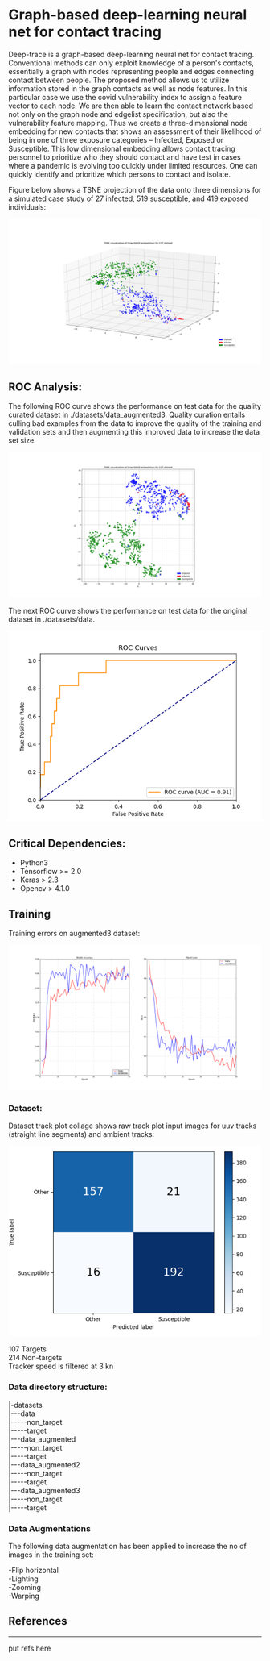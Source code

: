 

[image_1]: ./images/acc_loss_from_scratch_adam.png
[image_2]: ./images/tsne_projection.png
[image_3]: ./images/cct_embedding2.png
[image_4]: ./images/roc_curve_Infected.png
[image_5]: ./images/roc_curve_Exposed.png
[image_6]: ./images/roc_curve_Susceptible.png
[image_7]: ./images/confusion_matrix_Susceptible.png

# Graph-based deep-learning neural net for contact tracing

Deep-trace is a graph-based deep-learning neural net for contact tracing. Conventional methods can only exploit knowledge of a person&#39;s contacts, essentially a graph with nodes representing people and edges connecting contact between people. The proposed method allows us to utilize information stored in the graph contacts as well as node features. In this particular case we use the covid vulnerability index to assign a feature vector to each node. We are then able to learn the contact network based not only on the graph node and edgelist specification, but also the vulnerability feature mapping. Thus we create a three-dimensional node embedding for new contacts that shows an assessment of their likelihood of being in one of three exposure categories – Infected, Exposed or Susceptible. This low dimensional embedding allows contact tracing personnel to prioritize who they should contact and have test in cases where a pandemic is evolving too quickly under limited resources. One can quickly identify and prioritize which persons to contact and isolate.
<br />

Figure below shows a TSNE projection of the data onto three dimensions for a simulated case study of 27 infected, 519 susceptible, and 419 exposed individuals:

![alt text][image_2]





## ROC Analysis:

The following ROC curve shows the performance on test data for the quality curated dataset in ./datasets/data_augmented3. Quality
curation entails culling bad examples from the data to improve the quality of the training and validation sets and then augmenting
this improved data to increase the data set size.

![alt text][image_3]

The next ROC curve shows the performance on test data for the original dataset in ./datasets/data. 

![alt text][image_4]

## Critical Dependencies:

* Python3
* Tensorflow  >= 2.0
* Keras > 2.3
* Opencv > 4.1.0

## Training 

Training errors on augmented3 dataset:

![alt text][image_1]

### Dataset:

Dataset track plot collage shows raw track plot input images for uuv tracks (straight line segments) and ambient tracks:

![alt text][image_7]


107 Targets<br />
214 Non-targets<br />
Tracker speed is filtered at 3 kn<br />

### Data directory structure:

 |-datasets<br />
 |---data<br />
 |-----non_target<br />
 |-----target<br />
 |---data_augmented<br />
 |-----non_target<br />
 |-----target<br />
 |---data_augmented2<br />
 |-----non_target<br />
 |-----target<br />
 |---data_augmented3<br />
 |-----non_target<br />
 |-----target<br />
 


### Data Augmentations
The following data augmentation has been applied to increase the no of images in the training set:

-Flip horizontal<br />
-Lighting<br />
-Zooming<br />
-Warping<br />


## References

***

put refs here

